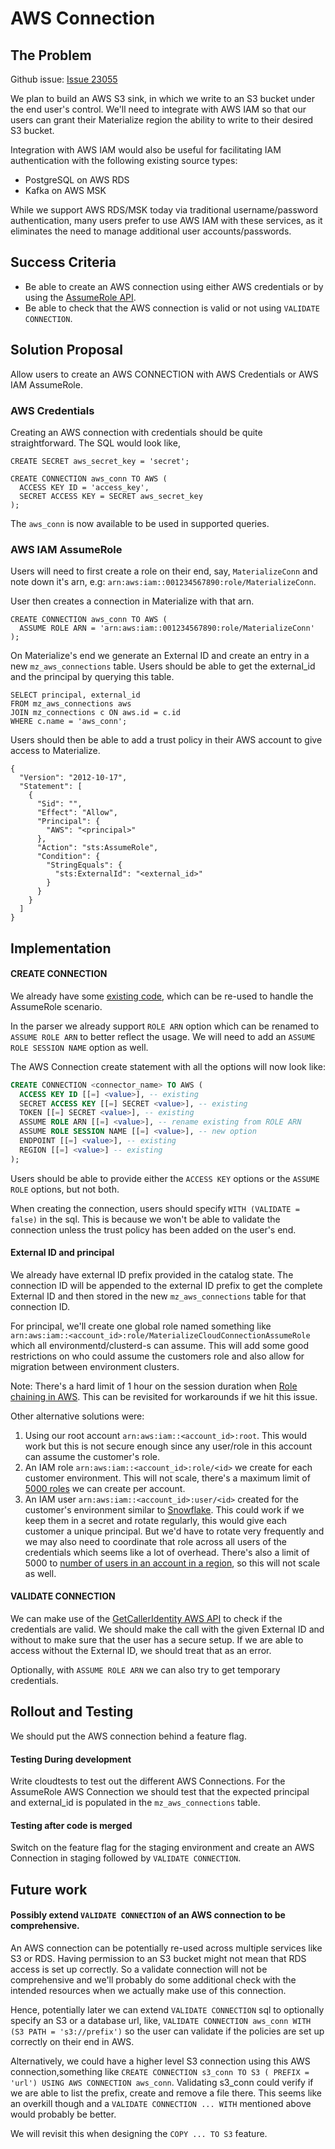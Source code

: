 # AWS Connection

## The Problem

Github issue:  [Issue 23055](https://github.com/MaterializeInc/materialize/issues/23055)

We plan to build an AWS S3 sink, in which we write to an S3 bucket under the end user's
control. We'll need to integrate with AWS IAM so that our users can grant their Materialize
region the ability to write to their desired S3 bucket.

Integration with AWS IAM would also be useful for facilitating IAM authentication with the
following existing source types:

- PostgreSQL on AWS RDS
- Kafka on AWS MSK

While we support AWS RDS/MSK today via traditional username/password authentication, many
users prefer to use AWS IAM with these services, as it eliminates the need to manage
additional user accounts/passwords.

## Success Criteria
- Be able to create an AWS connection using either AWS credentials or by using the [AssumeRole API](https://docs.aws.amazon.com/STS/latest/APIReference/API_AssumeRole.html).
- Be able to check that the AWS connection is valid or not using `VALIDATE CONNECTION`.

## Solution Proposal
Allow users to create an AWS CONNECTION with AWS Credentials or AWS IAM AssumeRole.

### AWS Credentials
Creating an AWS connection with credentials should be quite straightforward. The SQL would look like,
```
CREATE SECRET aws_secret_key = 'secret';

CREATE CONNECTION aws_conn TO AWS (
  ACCESS KEY ID = 'access_key',
  SECRET ACCESS KEY = SECRET aws_secret_key
);

```
The `aws_conn` is now available to be used in supported queries.

### AWS IAM AssumeRole
Users will need to first create a role on their end, say, `MaterializeConn` and note down it's arn, e.g: `arn:aws:iam::001234567890:role/MaterializeConn`.

User then creates a connection in Materialize with that arn.
```
CREATE CONNECTION aws_conn TO AWS (
  ASSUME ROLE ARN = 'arn:aws:iam::001234567890:role/MaterializeConn'
);
```
On Materialize's end we generate an External ID and create an entry in a new `mz_aws_connections` table.
Users should be able to get the external_id and the principal by querying this table.
```
SELECT principal, external_id
FROM mz_aws_connections aws
JOIN mz_connections c ON aws.id = c.id
WHERE c.name = 'aws_conn';
```

Users should then be able to add a trust policy in their AWS account to give access to Materialize.
```
{
  "Version": "2012-10-17",
  "Statement": [
    {
      "Sid": "",
      "Effect": "Allow",
      "Principal": {
        "AWS": "<principal>"
      },
      "Action": "sts:AssumeRole",
      "Condition": {
        "StringEquals": {
          "sts:ExternalId": "<external_id>"
        }
      }
    }
  ]
}
```

## Implementation

#### CREATE CONNECTION
We already have some [existing code](https://github.com/MaterializeInc/materialize/blob/v0.77.1/src/storage-types/src/connections/aws.rs), which can be re-used to
handle the AssumeRole scenario.

In the parser we already support `ROLE ARN` option which can be renamed to `ASSUME ROLE ARN`
to better reflect the usage. We will need to add an `ASSUME ROLE SESSION NAME` option as well.

The AWS Connection create statement with all the options will now look like:
```sql
CREATE CONNECTION <connector_name> TO AWS (
  ACCESS KEY ID [[=] <value>], -- existing
  SECRET ACCESS KEY [[=] SECRET <value>], -- existing
  TOKEN [[=] SECRET <value>], -- existing
  ASSUME ROLE ARN [[=] <value>], -- rename existing from ROLE ARN
  ASSUME ROLE SESSION NAME [[=] <value>], -- new option
  ENDPOINT [[=] <value>], -- existing
  REGION [[=] <value>] -- existing
);
```

Users should be able to provide either the `ACCESS KEY` options or the `ASSUME ROLE` options,
but not both.

When creating the connection, users should specify `WITH (VALIDATE = false)` in the sql.
This is because we won't be able to validate the connection unless the trust policy has
been added on the user's end.

#### External ID and principal
We already have external ID prefix provided in the catalog state.
The connection ID will be appended to the external ID prefix to get the complete
External ID and then stored in the new `mz_aws_connections` table for that connection ID.

For principal, we'll create one global role named something like
`arn:aws:iam::<account_id>:role/MaterializeCloudConnectionAssumeRole`
which all environmentd/clusterd-s can assume. This will add some good restrictions
on who could assume the customers role and also allow for migration between environment clusters.

Note: There's a hard limit of 1 hour on the session duration when [Role chaining in AWS](https://docs.aws.amazon.com/IAM/latest/UserGuide/id_roles_terms-and-concepts.html).
This can be revisited for workarounds if we hit this issue.

Other alternative solutions were:
1. Using our root account `arn:aws:iam::<account_id>:root`. This would work but this is not
secure enough since any user/role in this account can assume the customer's role.
2. An IAM role `arn:aws:iam::<account_id>:role/<id>` we create for each customer environment. This
will not scale, there's a maximum limit of [5000 roles](https://docs.aws.amazon.com/IAM/latest/UserGuide/reference_iam-quotas.html#reference_iam-quotas-entities)
we can create per account.
3. An IAM user `arn:aws:iam::<account_id>:user/<id>` created for the customer's environment similar
to [Snowflake](https://docs.snowflake.com/en/user-guide/data-load-s3-config-storage-integration#step-4-retrieve-the-aws-iam-user-for-your-snowflake-account).
This could work if we keep them in a secret and rotate regularly, this would give
each customer a unique principal. But we'd have to rotate very frequently and we may also
need to coordinate that role across all users of the credentials which seems like a lot of overhead.
There's also a limit of 5000 to [number of users in an account in a region](https://docs.aws.amazon.com/general/latest/gr/iam-service.html),
so this will not scale as well.

#### VALIDATE CONNECTION
We can make use of the [GetCallerIdentity AWS API](https://docs.aws.amazon.com/STS/latest/APIReference/API_GetCallerIdentity.html)
to check if the credentials are valid. We should make the call with the given External ID and
without to make sure that the user has a secure setup. If we are able to access without the External
ID, we should treat that as an error.

Optionally, with `ASSUME ROLE ARN` we can also try to get temporary credentials.

## Rollout and Testing
We should put the AWS connection behind a feature flag.

#### Testing During development
Write cloudtests to test out the different AWS Connections. For the AssumeRole AWS
Connection we should test that the expected principal and external_id is populated
in the `mz_aws_connections` table.

#### Testing after code is merged
Switch on the feature flag for the staging environment and create an AWS Connection
in staging followed by `VALIDATE CONNECTION`.

## Future work

#### Possibly extend `VALIDATE CONNECTION` of an AWS connection to be comprehensive.
An AWS connection can be potentially re-used across multiple services like S3 or RDS.
Having permission to an S3 bucket might not mean that RDS access is set up correctly. So
a validate connection will not be comprehensive and we'll probably do some additional check
with the intended resources when we actually make use of this connection.

Hence, potentially later we can extend `VALIDATE CONNECTION` sql to optionally specify an S3 or a database url,
like, `VALIDATE CONNECTION aws_conn WITH (S3 PATH = 's3://prefix')` so the user can
validate if the policies are set up correctly on their end in AWS.

Alternatively, we could have a higher level S3 connection using this AWS connection,something
like `CREATE CONNECTION s3_conn TO S3 ( PREFIX = 'url') USING AWS CONNECTION aws_conn`.
Validating s3_conn could verify if we are able to list the prefix, create and
remove a file there. This seems like an overkill though and a `VALIDATE CONNECTION ... WITH`
mentioned above would probably be better.

We will revisit this when designing the `COPY ... TO S3` feature.
